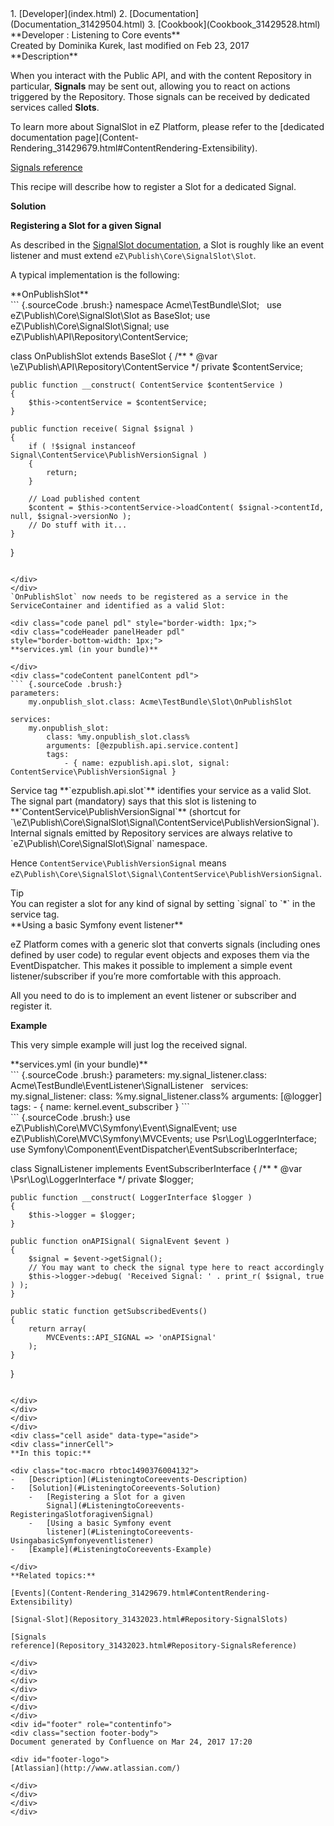 <div id="page">
<div id="main" class="aui-page-panel">
<div id="main-header">
<div id="breadcrumb-section">
1.  [Developer](index.html)
2.  [Documentation](Documentation_31429504.html)
3.  [Cookbook](Cookbook_31429528.html)

</div>
**Developer : Listening to Core events**

</div>
<div id="content" class="view">
<div class="page-metadata">
Created by Dominika Kurek, last modified on Feb 23, 2017

</div>
<div id="main-content" class="wiki-content group">
<div class="contentLayout2">
<div class="columnLayout two-right-sidebar"
data-layout="two-right-sidebar">
<div class="cell normal" data-type="normal">
<div class="innerCell">
**Description**

When you interact with the Public API, and with the content Repository
in particular, **Signals** may be sent out, allowing you to react on
actions triggered by the Repository. Those signals can be received by
dedicated services called **Slots**.

<div
class="confluence-information-macro confluence-information-macro-information">
<div class="confluence-information-macro-body">
To learn more about SignalSlot in eZ Platform, please refer to the
[dedicated documentation
page](Content-Rendering_31429679.html#ContentRendering-Extensibility).

[Signals
reference](Repository_31432023.html#Repository-SignalsReference)

</div>
</div>
This recipe will describe how to register a Slot for a dedicated Signal.

**Solution**

**Registering a Slot for a given Signal**

As described in the [SignalSlot
documentation](Repository_31432023.html#Repository-SignalSlots), a Slot
is roughly like an event listener and must
extend `eZ\Publish\Core\SignalSlot\Slot`.

A typical implementation is the following:

<div class="code panel pdl" style="border-width: 1px;">
<div class="codeHeader panelHeader pdl"
style="border-bottom-width: 1px;">
**OnPublishSlot**

</div>
<div class="codeContent panelContent pdl">
``` {.sourceCode .brush:}
namespace Acme\TestBundle\Slot;
 
use eZ\Publish\Core\SignalSlot\Slot as BaseSlot;
use eZ\Publish\Core\SignalSlot\Signal;
use eZ\Publish\API\Repository\ContentService;

class OnPublishSlot extends BaseSlot
{
    /**
     * @var \eZ\Publish\API\Repository\ContentService
     */
    private $contentService;

    public function __construct( ContentService $contentService )
    {
        $this->contentService = $contentService;
    }

    public function receive( Signal $signal )
    {
        if ( !$signal instanceof Signal\ContentService\PublishVersionSignal )
        {
            return;
        }

        // Load published content
        $content = $this->contentService->loadContent( $signal->contentId, null, $signal->versionNo );
        // Do stuff with it...
    }
}
```

</div>
</div>
`OnPublishSlot` now needs to be registered as a service in the
ServiceContainer and identified as a valid Slot:

<div class="code panel pdl" style="border-width: 1px;">
<div class="codeHeader panelHeader pdl"
style="border-bottom-width: 1px;">
**services.yml (in your bundle)**

</div>
<div class="codeContent panelContent pdl">
``` {.sourceCode .brush:}
parameters:
    my.onpublish_slot.class: Acme\TestBundle\Slot\OnPublishSlot
 
services:
    my.onpublish_slot:
        class: %my.onpublish_slot.class%
        arguments: [@ezpublish.api.service.content]
        tags:
            - { name: ezpublish.api.slot, signal: ContentService\PublishVersionSignal }
```

</div>
</div>
Service tag **`ezpublish.api.slot`** identifies your service as a valid
Slot. The signal part (mandatory) says that this slot is listening to
**`ContentService\PublishVersionSignal`** (shortcut for
`\eZ\Publish\Core\SignalSlot\Signal\ContentService\PublishVersionSignal`).

<div
class="confluence-information-macro confluence-information-macro-information">
<div class="confluence-information-macro-body">
Internal signals emitted by Repository services are always relative to
`eZ\Publish\Core\SignalSlot\Signal` namespace.

Hence `ContentService\PublishVersionSignal` means
`eZ\Publish\Core\SignalSlot\Signal\ContentService\PublishVersionSignal`.

</div>
</div>
<div
class="confluence-information-macro confluence-information-macro-tip">
Tip

<div class="confluence-information-macro-body">
You can register a slot for any kind of signal by setting `signal` to
`*` in the service tag.

</div>
</div>
**Using a basic Symfony event listener**

eZ Platform comes with a generic slot that converts signals (including
ones defined by user code) to regular event objects and exposes them via
the EventDispatcher. This makes it possible to implement a simple event
listener/subscriber if you’re more comfortable with this approach.

All you need to do is to implement an event listener or subscriber and
register it.

**Example**

This very simple example will just log the received signal.

<div class="code panel pdl" style="border-width: 1px;">
<div class="codeHeader panelHeader pdl"
style="border-bottom-width: 1px;">
**services.yml (in your bundle)**

</div>
<div class="codeContent panelContent pdl">
``` {.sourceCode .brush:}
parameters:
    my.signal_listener.class: Acme\TestBundle\EventListener\SignalListener
 
services:
    my.signal_listener:
        class: %my.signal_listener.class%
        arguments: [@logger]
        tags:
            - { name: kernel.event_subscriber }
```

</div>
</div>
<div class="code panel pdl" style="border-width: 1px;">
<div class="codeContent panelContent pdl">
``` {.sourceCode .brush:}
<?php
namespace Acme\TestBundle\EventListener;

use eZ\Publish\Core\MVC\Symfony\Event\SignalEvent;
use eZ\Publish\Core\MVC\Symfony\MVCEvents;
use Psr\Log\LoggerInterface;
use Symfony\Component\EventDispatcher\EventSubscriberInterface;

class SignalListener implements EventSubscriberInterface
{
    /**
     * @var \Psr\Log\LoggerInterface
     */
    private $logger;

    public function __construct( LoggerInterface $logger )
    {
        $this->logger = $logger;
    }

    public function onAPISignal( SignalEvent $event )
    {
        $signal = $event->getSignal();
        // You may want to check the signal type here to react accordingly
        $this->logger->debug( 'Received Signal: ' . print_r( $signal, true ) );
    }

    public static function getSubscribedEvents()
    {
        return array(
            MVCEvents::API_SIGNAL => 'onAPISignal'
        );
    }
}
```

</div>
</div>
</div>
</div>
<div class="cell aside" data-type="aside">
<div class="innerCell">
**In this topic:**

<div class="toc-macro rbtoc1490376004132">
-   [Description](#ListeningtoCoreevents-Description)
-   [Solution](#ListeningtoCoreevents-Solution)
    -   [Registering a Slot for a given
        Signal](#ListeningtoCoreevents-RegisteringaSlotforagivenSignal)
    -   [Using a basic Symfony event
        listener](#ListeningtoCoreevents-UsingabasicSymfonyeventlistener)
-   [Example](#ListeningtoCoreevents-Example)

</div>
**Related topics:**

[Events](Content-Rendering_31429679.html#ContentRendering-Extensibility)

[Signal-Slot](Repository_31432023.html#Repository-SignalSlots)

[Signals
reference](Repository_31432023.html#Repository-SignalsReference)

</div>
</div>
</div>
</div>
</div>
</div>
</div>
<div id="footer" role="contentinfo">
<div class="section footer-body">
Document generated by Confluence on Mar 24, 2017 17:20

<div id="footer-logo">
[Atlassian](http://www.atlassian.com/)

</div>
</div>
</div>
</div>

